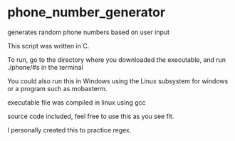# phone_number_generator
generates random phone numbers based on user input

This script was written in C.


To run, go to the directory where you downloaded the executable, and run ./phone/#s in the terminal


You could also run this in Windows using the Linux subsystem for windows or a program such as mobaxterm.





executable file was compiled in linux using gcc

source code included, feel free to use this as you see fit.

I personally created this to practice regex.
